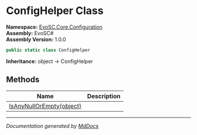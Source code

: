 ﻿<!--  
  <auto-generated>   
    The contents of this file were generated by a tool.  
    Changes to this file may be list if the file is regenerated  
  </auto-generated>   
-->

# ConfigHelper Class

**Namespace:** [EvoSC.Core.Configuration](../index.md)  
**Assembly:** EvoSC\#  
**Assembly Version:** 1.0.0

```csharp
public static class ConfigHelper
```

**Inheritance:** object → ConfigHelper

## Methods

| Name                                                    | Description |
| ------------------------------------------------------- | ----------- |
| [IsAnyNullOrEmpty(object)](methods/IsAnyNullOrEmpty.md) |             |

___

*Documentation generated by [MdDocs](https://github.com/ap0llo/mddocs)*
